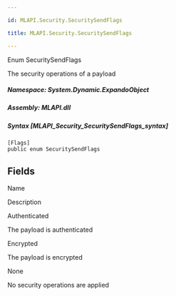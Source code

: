 ```yaml
---

id: MLAPI.Security.SecuritySendFlags

title: MLAPI.Security.SecuritySendFlags

---
```


Enum SecuritySendFlags

<div class="markdown level0 summary" markdown="1">

The security operations of a payload

</div>

<div class="markdown level0 conceptual" markdown="1">

</div>

##### **Namespace**: System.Dynamic.ExpandoObject

##### **Assembly**: MLAPI.dll

##### Syntax [MLAPI_Security_SecuritySendFlags_syntax]

    [Flags]
    public enum SecuritySendFlags

## Fields

Name

Description

Authenticated

The payload is authenticated

Encrypted

The payload is encrypted

None

No security operations are applied

